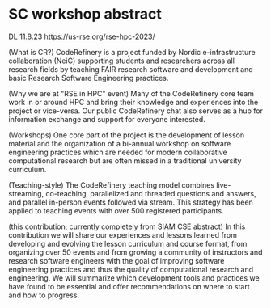 # SC workshop abstract
DL 11.8.23
https://us-rse.org/rse-hpc-2023/


(What is CR?)
CodeRefinery is a project funded by Nordic e-infrastructure collaboration (NeiC) supporting students and researchers across all research fields by teaching FAIR research software and development and basic Research Software Engineering practices. 

(Why we are at "RSE in HPC" event)
Many of the CodeRefinery core team work in or around HPC and bring their knowledge and experiences into the project or vice-versa. Our public CodeRefinery chat also serves as a hub for information exchange and support for everyone interested. 

(Workshops)
One core part of the project is the development of lesson material and the organization of a bi-annual workshop on software engineering practices which are needed for modern collaborative computational research but are often missed in a traditional university curriculum.

(Teaching-style)
The CodeRefinery teaching model combines live-streaming, co-teaching, parallelized and threaded questions and answers, and parallel in-person events followed via stream. This strategy has been applied to teaching events with over 500 registered participants. 

(this contribution; currently completely from SIAM CSE abstract)
In this contribution we will share our experiences and lessons learned from developing and evolving the lesson curriculum and course format, from organizing over 50 events and from growing a community of instructors and research software engineers with the goal of improving software engineering practices and thus the quality of computational research and engineering. We will summarize which development tools and practices we have found to be essential and offer recommendations on where to start and how to progress.






